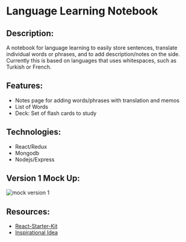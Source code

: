 # Language Learning Notebook

## Description:

A notebook for language learning to easily store sentences, translate individual words or phrases, and to add description/notes on the side. Currently this is based on languages that uses whitespaces, such as Turkish or French.

## Features:
- Notes page for adding words/phrases with translation and memos
- List of Words
- Deck: Set of flash cards to study

## Technologies:
- React/Redux
- Mongodb
- Nodejs/Express

## Version 1 Mock Up:

![mock version 1](http://i.imgur.com/PhMN402.png")

## Resources:
- [React-Starter-Kit](https://github.com/kriasoft/react-starter-kit)
- [Inspirational Idea](https://www.mochithings.com/products/15737)
